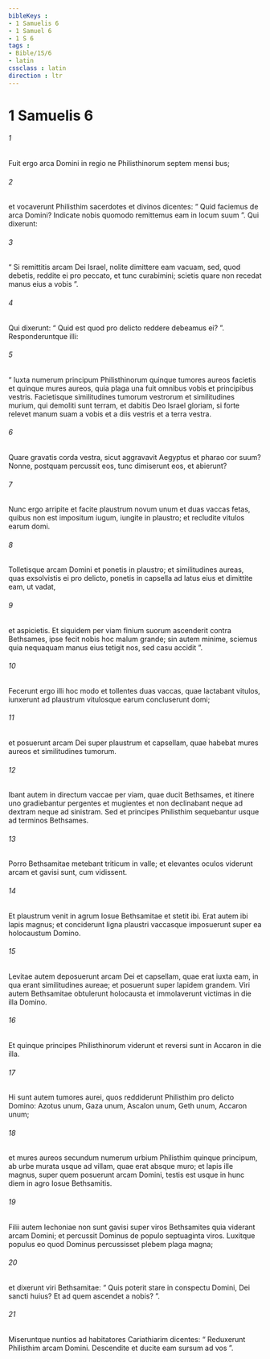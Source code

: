 ```yaml
---
bibleKeys : 
- 1 Samuelis 6
- 1 Samuel 6
- 1 S 6
tags : 
- Bible/1S/6
- latin
cssclass : latin
direction : ltr
---
```


# 1 Samuelis 6

###### 1
Fuit ergo arca Domini in regio ne Philisthinorum septem mensi bus; 
###### 2
et vocaverunt Philisthim sacerdotes et divinos dicentes: “ Quid faciemus de arca Domini? Indicate nobis quomodo remittemus eam in locum suum ”. Qui dixerunt: 
###### 3
“ Si remittitis arcam Dei Israel, nolite dimittere eam vacuam, sed, quod debetis, reddite ei pro peccato, et tunc curabimini; scietis quare non recedat manus eius a vobis ”. 
###### 4
Qui dixerunt: “ Quid est quod pro delicto reddere debeamus ei? ”. Responderuntque illi: 
###### 5
“ Iuxta numerum principum Philisthinorum quinque tumores aureos facietis et quinque mures aureos, quia plaga una fuit omnibus vobis et principibus vestris. Facietisque similitudines tumorum vestrorum et similitudines murium, qui demoliti sunt terram, et dabitis Deo Israel gloriam, si forte relevet manum suam a vobis et a diis vestris et a terra vestra. 
###### 6
Quare gravatis corda vestra, sicut aggravavit Aegyptus et pharao cor suum? Nonne, postquam percussit eos, tunc dimiserunt eos, et abierunt? 
###### 7
Nunc ergo arripite et facite plaustrum novum unum et duas vaccas fetas, quibus non est impositum iugum, iungite in plaustro; et recludite vitulos earum domi. 
###### 8
Tolletisque arcam Domini et ponetis in plaustro; et similitudines aureas, quas exsolvistis ei pro delicto, ponetis in capsella ad latus eius et dimittite eam, ut vadat, 
###### 9
et aspicietis. Et siquidem per viam finium suorum ascenderit contra Bethsames, ipse fecit nobis hoc malum grande; sin autem minime, sciemus quia nequaquam manus eius tetigit nos, sed casu accidit ”.
###### 10
Fecerunt ergo illi hoc modo et tollentes duas vaccas, quae lactabant vitulos, iunxerunt ad plaustrum vitulosque earum concluserunt domi; 
###### 11
et posuerunt arcam Dei super plaustrum et capsellam, quae habebat mures aureos et similitudines tumorum.
###### 12
Ibant autem in directum vaccae per viam, quae ducit Bethsames, et itinere uno gradiebantur pergentes et mugientes et non declinabant neque ad dextram neque ad sinistram. Sed et principes Philisthim sequebantur usque ad terminos Bethsames. 
###### 13
Porro Bethsamitae metebant triticum in valle; et elevantes oculos viderunt arcam et gavisi sunt, cum vidissent.
###### 14
Et plaustrum venit in agrum Iosue Bethsamitae et stetit ibi. Erat autem ibi lapis magnus; et conciderunt ligna plaustri vaccasque imposuerunt super ea holocaustum Domino. 
###### 15
Levitae autem deposuerunt arcam Dei et capsellam, quae erat iuxta eam, in qua erant similitudines aureae; et posuerunt super lapidem grandem. Viri autem Bethsamitae obtulerunt holocausta et immolaverunt victimas in die illa Domino. 
###### 16
Et quinque principes Philisthinorum viderunt et reversi sunt in Accaron in die illa.
###### 17
Hi sunt autem tumores aurei, quos reddiderunt Philisthim pro delicto Domino: Azotus unum, Gaza unum, Ascalon unum, Geth unum, Accaron unum; 
###### 18
et mures aureos secundum numerum urbium Philisthim quinque principum, ab urbe murata usque ad villam, quae erat absque muro; et lapis ille magnus, super quem posuerunt arcam Domini, testis est usque in hunc diem in agro Iosue Bethsamitis.
###### 19
Filii autem Iechoniae non sunt gavisi super viros Bethsamites quia viderant arcam Domini; et percussit Dominus de populo septuaginta viros. Luxitque populus eo quod Dominus percussisset plebem plaga magna; 
###### 20
et dixerunt viri Bethsamitae: “ Quis poterit stare in conspectu Domini, Dei sancti huius? Et ad quem ascendet a nobis? ”. 
###### 21
Miseruntque nuntios ad habitatores Cariathiarim dicentes: “ Reduxerunt Philisthim arcam Domini. Descendite et ducite eam sursum ad vos ”.
